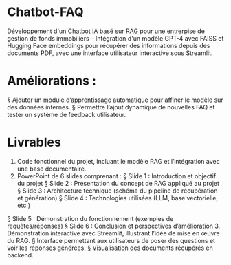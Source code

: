 # Chatbot-FAQ
Développement d'un Chatbot IA basé sur RAG pour une entrerpise de gestion de fonds immobiliers – Intégration d'un modèle GPT-4 avec FAISS et Hugging Face embeddings pour récupérer des informations depuis des documents PDF, avec une interface utilisateur interactive sous Streamlit.

# Améliorations :
§ Ajouter un module d’apprentissage automatique pour affiner le
modèle sur des données internes.
§ Permettre l’ajout dynamique de nouvelles FAQ et tester un
système de feedback utilisateur.


# Livrables 
1. Code fonctionnel du projet, incluant le modèle RAG et l’intégration avec une base documentaire.
2. PowerPoint de 6 slides comprenant :
§ Slide 1 : Introduction et objectif du projet
§ Slide 2 : Présentation du concept de RAG appliqué au projet
§ Slide 3 : Architecture technique (schéma du pipeline de
récupération et génération)
§ Slide 4 : Technologies utilisées (LLM, base vectorielle, etc.)

§ Slide 5 : Démonstration du fonctionnement (exemples de requêtes/réponses)
§ Slide 6 : Conclusion et perspectives d’amélioration
3. Démonstration interactive avec Streamlit, illustrant l’idée de mise en
œuvre du RAG.
§ Interface permettant aux utilisateurs de poser des questions et
voir les réponses générées.
§ Visualisation des documents récupérés en backend.
